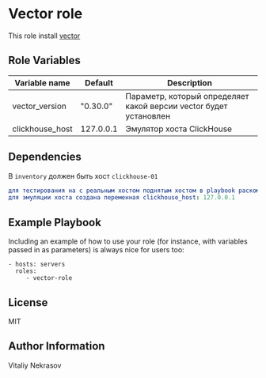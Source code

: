 Vector role
=========

This role install [vector](https://vector.dev/docs/)

Role Variables
--------------

| Variable name | Default | Description |
|-----------------------|----------|-------------------------|
| vector_version  | "0.30.0" | Параметр, который определяет какой версии vector будет установлен |
| clickhouse_host  | 127.0.0.1 | Эмулятор хоста ClickHouse |


Dependencies
------------

В `inventory` должен быть хост `clickhouse-01`
```yaml
для тестирования на с реальным хостом поднятым хостом в playbook раскоментируем endpoint: http://{{ hostvars['clickhouse-01'].ansible_host }}:8123
для эмуляции хоста создана переменная clickhouse_host: 127.0.0.1
```


Example Playbook
----------------

Including an example of how to use your role (for instance, with variables passed in as parameters) is always nice for users too:

    - hosts: servers
      roles:
         - vector-role

License
-------

MIT

Author Information
------------------

Vitaliy Nekrasov
